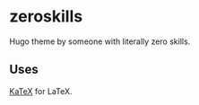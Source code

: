 # zeroskills

Hugo theme by someone with literally zero skills.

## Uses

[KaTeX](https://github.com/KaTeX) for LaTeX.